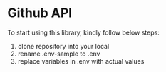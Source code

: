 # Github API

To start using this library, kindly follow below steps:
1. clone repository into your local
2. rename .env-sample to .env
3. replace variables in .env with actual values
